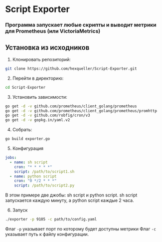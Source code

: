 # Script Exporter

### Программа запускает любые скрипты и выводит метрики для Prometheus (или VictoriaMetrics)

## Установка из исходников

1. Клонировать репозиторий:
```bash
git clone https://github.com/hexqueller/Script-Exporter.git
```
2. Перейти в директорию:
```bash
cd Script-Exporter
```
3. Установить зависимости:
```bash
go get -d -v github.com/prometheus/client_golang/prometheus
go get -d -v github.com/prometheus/client_golang/prometheus/promhttp
go get -d -v github.com/robfig/cron/v3
go get -d -v gopkg.in/yaml.v2
```
4. Собрать:
```bash
go build exporter.go
```
5. Конфигурация
```yaml
jobs:
  - name: sh script
    cron: "* * * * *"
    script: /path/to/script1.sh
  - name: python script
    cron: "0 */2 * * *"
    script: /path/to/script2.py
```
В этом примере две джобы: sh script и python script. sh script запускается каждую минуту, а python script каждые 2 часа.

6. Запуск
```bash
./exporter -p 9105 -c path/to/config.yaml
```
Флаг `-p` указывает порт по которому будет доступны метрики
Флаг `-c` указывает путь к файлу конфигурации.